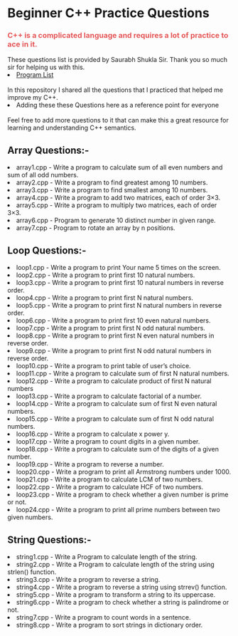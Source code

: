 # Beginner C++ Practice Questions

<h3 style = "color:#e65758">C++ is a complicated language and requires a lot of practice to ace in it.</h3>
These questions list is provided by Saurabh Shukla Sir. Thank you so much sir for helping us with this.
<li><a href="https://www.mysirg.com/programming-examples/c-programs/">Program List</a></li>
<br>In this repository I shared all the questions that I practiced that helped me improve my C++.</br>
<li>Adding these these Questions here as a reference point for everyone</li>
<br>Feel free to add more questions to it that can make this a great resource for learning and understanding C++ semantics.</br>

## Array Questions:-
<li>array1.cpp - Write a program to calculate sum of all even numbers and sum of all odd numbers.</li>
<li>array2.cpp - Write a program to find greatest among 10 numbers.</li>
<li>array3.cpp - Write a program to find smallest among 10 numbers.</li>
<li>array4.cpp - Write a program to add two matrices, each of order 3×3.</li>
<li>array5.cpp - Write a program to multiply two matrices, each of order 3×3.</li>
<li>array6.cpp - Program to generate 10 distinct number in given range.</li>
<li>array7.cpp - Program to rotate an array by n positions.</li>

## Loop Questions:-
<li>loop1.cpp  - Write a program to print Your name 5 times on the screen.</li>
<li>loop2.cpp  - Write a program to print first 10 natural numbers.</li>
<li>loop3.cpp  - Write a program to print first 10 natural numbers in reverse order.</li>
<li>loop4.cpp  - Write a program to print first N natural numbers.</li>
<li>loop5.cpp  - Write a program to print first N natural numbers in reverse order.</li>
<li>loop6.cpp  - Write a program to print first 10 even natural numbers.</li>
<li>loop7.cpp  - Write a program to print first N odd natural numbers.</li>
<li>loop8.cpp  - Write a program to print first N even natural numbers in reverse order.</li>
<li>loop9.cpp  - Write a program to print first N odd natural numbers in reverse order.</li>
<li>loop10.cpp - Write a program to print table of user’s choice.</li>
<li>loop11.cpp - Write a program to calculate sum of first N natural numbers.</li>
<li>loop12.cpp - Write a program to calculate product of first N natural numbers</li>
<li>loop13.cpp - Write a program to calculate factorial of a number.</li>
<li>loop14.cpp - Write a program to calculate sum of first N even natural numbers.</li>
<li>loop15.cpp - Write a program to calculate sum of first N odd natural numbers.</li>
<li>loop16.cpp - Write a program to calculate x power y.</li>
<li>loop17.cpp - Write a program to count digits in a given number.</li>
<li>loop18.cpp - Write a program to calculate sum of the digits of a given number.</li>
<li>loop19.cpp - Write a program to reverse a number.</li>
<li>loop20.cpp - Write a program to print all Armstrong numbers under 1000.</li>
<li>loop21.cpp - Write a program to calculate LCM of two numbers.</li>
<li>loop22.cpp - Write a program to calculate HCF of two numbers.</li>
<li>loop23.cpp - Write a program to check whether a given number is prime or not.</li>
<li>loop24.cpp - Write a program to print all prime numbers between two given numbers.</li>

## String Questions:-

<li>string1.cpp - Write a Program to calculate length of the string.</li>
<li>string2.cpp - Write a Program to calculate length of the string using strlen() function.</li>
<li>string3.cpp - Write a program to reverse a string.</li>
<li>string4.cpp - Write a program to reverse a string using strrev() function.</li>
<li>string5.cpp - Write a program to transform a string to its uppercase.</li>
<li>string6.cpp - Write a program to check whether a string is palindrome or not.</li>
<li>string7.cpp - Write a program to count words in a sentence.</li>
<li>string8.cpp - Write a program to sort strings in dictionary order.</li>